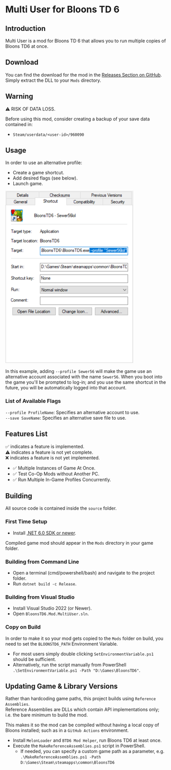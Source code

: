 # Multi User for Bloons TD 6

## Introduction

Multi User is a mod for Bloons TD 6 that allows you to run multiple copies of Bloons TD6 at once.

## Download

You can find the download for the mod in the [Releases Section on GitHub](https://github.com/Sewer56/BloonsTD6.Mod.MultiUser//releases/latest).  
Simply extract the DLL to your `Mods` directory.  

## Warning

⚠️ RISK OF DATA LOSS.

Before using this mod, consider creating a backup of your save data contained in:
- `Steam/userdata/<user-id>/960090`  

## Usage

In order to use an alternative profile:  
- Create a game shortcut.  
- Add desired flags (see below).  
- Launch game.  

![Example Usage](./docs/images/UsageExample.png)

In this example, adding `--profile Sewer56` will make the game use an alternative account associated with the name `Sewer56`.  When you boot into the game you'll be prompted to log-in; and you use the same shortcut in the future, you will be automatically logged into that account.  

### List of Available Flags

`--profile ProfileName`: Specifies an alternative account to use.  
`--save SaveName`: Specifies an alternative save file to use.  

## Features List

✅ indicates a feature is implemented.  
⚠️ indicates a feature is not yet complete.  
❌ indicates a feature is not yet implemented.   

- ✅ Multiple Instances of Game At Once.  
- ✅ Test Co-Op Mods without Another PC.  
- ✅ Run Multiple In-Game Profiles Concurrently.  

## Building

All source code is contained inside the `source` folder.  

### First Time Setup

- Install [.NET 6.0 SDK or newer](https://dotnet.microsoft.com/en-us/download).  

Compiled game mod should appear in the `Mods` directory in your game folder.

### Building from Command Line
- Open a terminal (cmd/powershell/bash) and navigate to the project folder.
- Run `dotnet build -c Release`.

### Building from Visual Studio
- Install Visual Studio 2022 (or Newer).
- Open `BloonsTD6.Mod.MultiUser.sln`.

### Copy on Build

In order to make it so your mod gets copied to the `Mods` folder on build, you need to set the `BLOONSTD6_PATH` Environment Variable.

- For most users simply double clicking `SetEnvironmentVariable.ps1` should be sufficient.
- Alternatively, run the script manually from PowerShell `.\SetEnvironmentVariable.ps1 -Path "D:\Games\BloonsTD6"`.  

## Updating Game & Library Versions 

Rather than hardcoding game paths, this project builds using `Reference Assemblies`.  
Reference Assemblies are DLLs which contain API implementations only; i.e. the bare minimum to build the mod.  

This makes it so the mod can be compiled without having a local copy of Bloons installed; such as in a `GitHub Actions` environment.

- Install `MelonLoader` and `BTD6 Mod Helper`, run Bloons TD6 at least once.
- Execute the `MakeReferenceAssemblies.ps1` script in PowerShell.
    - If needed, you can specify a custom game path as a parameter, e.g. `.\MakeReferenceAssemblies.ps1 -Path D:\Games\Steam\steamapps\common\BloonsTD6`

